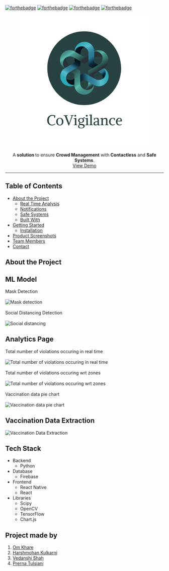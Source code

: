 
 [![forthebadge](https://forthebadge.com/images/badges/built-with-love.svg)](https://forthebadge.com) [![forthebadge](https://forthebadge.com/images/badges/check-it-out.svg)](https://forthebadge.com) [![forthebadge](https://forthebadge.com/images/badges/made-with-python.svg)](https://forthebadge.com) [![forthebadge](https://forthebadge.com/images/badges/powered-by-coffee.svg)](https://forthebadge.com)
<br/>

<p align="center">
  <a href="https://github.com/radioactive11/AQUA">
    <img src="static/CoVigilence.png" alt="Logo" width="420" height="420"></a>
  
  <p align="center">
    A<strong> solution </strong>to ensure <strong>Crowd Management</strong> with<strong> Contactless</strong> and <strong>Safe Systems</strong>.
    <br />
    <a href="">View Demo</a>
   
  </p>
</p>
<hr />


## Table of Contents

* [About the Project](#about-the-project)
  * [Real Time Analysis](#Real-time-analysis)
  * [Notifications](#Notifications)
  * [Safe Systems](#safe-systems)
  * [Built With](#built-with)
* [Getting Started](#getting-started)
  * [Installation](#installation)
* [Product Screenshots](#Product-Screenshots)
* [Team Members](#team)
* [Contact](#contact)

## About the Project

## ML Model
Mask Detection<br/><br/>
![Mask detection]() <br/><br/>
Social Distancing Detection<br/><br/>
![Social distancing]() <br/>

## Analytics Page
Total number of violations occuring in real time<br/><br/>
![Total number of violations occuring in real time]() <br/><br/>
Total number of violations occuring wrt zones<br/><br/>
![Total number of violations occuring wrt zones]()<br/><br/>
Vaccination data pie chart<br/><br/>
![Vaccination data pie chart]()

## Vaccination Data Extraction
![Vaccination Data Extraction]()

## Tech Stack
* Backend
  * Python <br/>
* Database
  * Firebase <br/>
* Frontend
  * React Native
  * React <br/>
* Libraries
  * Scipy
  * OpenCV
  * TensorFlow
  * Chart.js <br/>

## Project made by
1. [Om Khare](https://github.com/OmKhare)
2. [Harshmohan Kulkarni](https://github.com/harshmohan07)
3. [Vedanshi Shah](https://github.com/Vedanshi-Shah)
4. [Prerna Tulsiani](https://github.com/pt3002)
